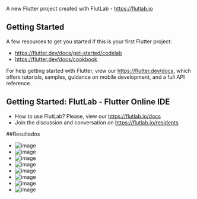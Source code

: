 
A new Flutter project created with FlutLab - https://flutlab.io

## Getting Started

A few resources to get you started if this is your first Flutter project:

- https://flutter.dev/docs/get-started/codelab
- https://flutter.dev/docs/cookbook

For help getting started with Flutter, view our
https://flutter.dev/docs, which offers tutorials,
samples, guidance on mobile development, and a full API reference.

## Getting Started: FlutLab - Flutter Online IDE

- How to use FlutLab? Please, view our https://flutlab.io/docs
- Join the discussion and conversation on https://flutlab.io/residents

 ##Resultados
  - ![image](https://github.com/AlexaZamoraDominguez/UII_Act4_drawerV2/assets/143548233/eeda9248-6bc2-4d14-b459-d9aebb6d8e5a)
  - ![image](https://github.com/AlexaZamoraDominguez/UII_Act4_drawerV2/assets/143548233/f56c19e8-25e7-4c7a-84c1-2f9ec6a2ec0f)
  - ![image](https://github.com/AlexaZamoraDominguez/UII_Act4_drawerV2/assets/143548233/55db1174-9491-496e-88c8-00c0ca91e8e0)
  - ![image](https://github.com/AlexaZamoraDominguez/UII_Act4_drawerV2/assets/143548233/fa425635-1079-45d6-8ee6-c1b86c8651e0)
  - ![image](https://github.com/AlexaZamoraDominguez/UII_Act4_drawerV2/assets/143548233/9c9eaa0c-16d0-479d-bbdd-e20df7f27725)
  - ![image](https://github.com/AlexaZamoraDominguez/UII_Act4_drawerV2/assets/143548233/4581015f-d67e-4b3e-9d8f-703a9b672b92)
  - ![image](https://github.com/AlexaZamoraDominguez/UII_Act4_drawerV2/assets/143548233/47ef559b-c4cb-4a19-9413-b355abda53cb)
  - ![image](https://github.com/AlexaZamoraDominguez/UII_Act4_drawerV2/assets/143548233/ee7f76bd-ae4a-4bad-9cc6-0afb11c794a4)













